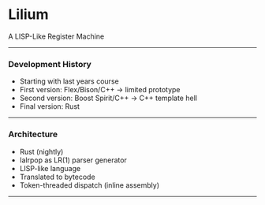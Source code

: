 # Lilium

A LISP-Like Register Machine

---

### Development History

* Starting with last years course
* First version: Flex/Bison/C++ -> limited prototype
* Second version: Boost Spirit/C++ -> C++ template hell
* Final version: Rust

---

### Architecture

* Rust (nightly)
* lalrpop as LR(1) parser generator
* LISP-like language
* Translated to bytecode
* Token-threaded dispatch (inline assembly)

---
